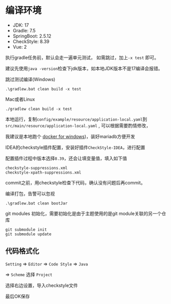 # 编译环境

- JDK: 17
- Gradle: 7.5
- SpringBoot: 2.5.12
- CheckStyle: 8.39
- Vue: 2

执行gradle任务前，默认会走一遍单元测试， 如需跳过，加上`-x test` 即可。

建议先使用`java -version`检查下jdk版本，如本地JDK版本不是17编译会报错。

跳过测试编译(Windows)

```
.\gradlew.bat clean build -x test
```

Mac或者Linux

```
./gradlew clean build -x test
```

本地运行，复制`config/example/resource/application-local.yaml`到`src/main/resource/application-local.yaml`
, 可以根据需要酌情修改，

我建议是本地跑个 [docker for windows](https://docs.docker.com/desktop/install/windows-install/))，装好mariadb方便开发

IDEA的checkstyle插件配置，安装好插件`CheckStyle-IDEA`，进行配置

配置插件过程中版本选择`8.39`，还会让填变量值，填入如下值

```text
checkstyle-suppressions.xml
checkstyle-xpath-suppressions.xml
```

commit之前，用checkstyle检查下代码，确认没有问题后再commit。

编译打包，告警可以忽视

```text
.\gradlew.bat clean bootJar
```

git modules 初始化，需要初始化是由于主题使用的是git module关联的另一个仓库

```text
git submodule init
git submodule update
```

## 代码格式化

`Setting` => `Editor` => `Code Style` => `Java` 

=> `Scheme` 选择 `Project`

选择右边设置，导入checkstyle文件

最后OK保存